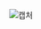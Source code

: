 ![캡처](https://user-images.githubusercontent.com/101965369/202094702-2b6e9ddd-e933-4a8a-b7c6-a33c7d0956fd.PNG)

